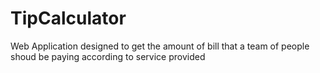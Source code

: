 # TipCalculator
 Web Application designed to get the amount of bill that a team of people shoud be paying according to service provided
